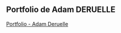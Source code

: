 Portfolio de Adam DERUELLE
--------------------------
[Portfolio - Adam Deruelle](adam-deruelle.github.io)

